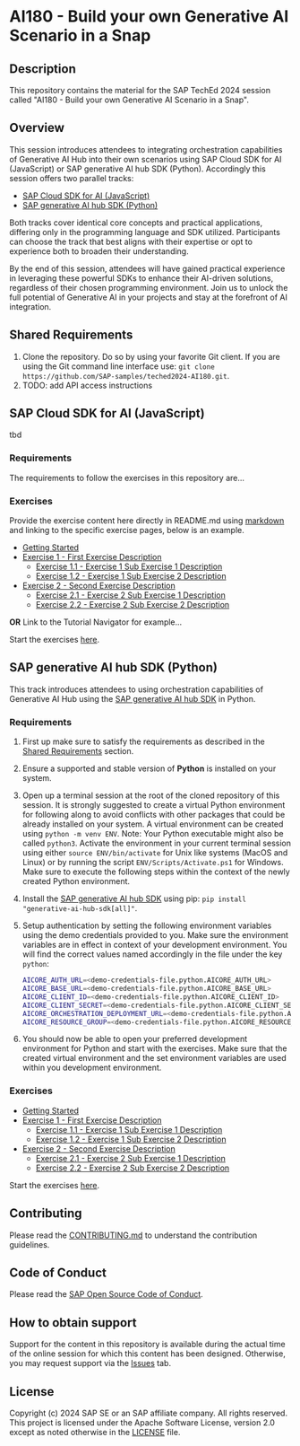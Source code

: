 # AI180 - Build your own Generative AI Scenario in a Snap

## Description

This repository contains the material for the SAP TechEd 2024 session called "AI180 - Build your own Generative AI Scenario in a Snap".

## Overview

This session introduces attendees to integrating orchestration capabilities of Generative AI Hub into their own scenarios using SAP Cloud SDK for AI (JavaScript) or SAP generative AI hub SDK (Python).
Accordingly this session offers two parallel tracks:

- [SAP Cloud SDK for AI (JavaScript)](#sap-cloud-sdk-for-ai-javascript)
- [SAP generative AI hub SDK (Python)](#sap-generative-ai-hub-sdk-python)

Both tracks cover identical core concepts and practical applications, differing only in the programming language and SDK utilized. Participants can choose the track that best aligns with their expertise or opt to experience both to broaden their understanding.

By the end of this session, attendees will have gained practical experience in leveraging these powerful SDKs to enhance their AI-driven solutions, regardless of their chosen programming environment. Join us to unlock the full potential of Generative AI in your projects and stay at the forefront of AI integration.

## Shared Requirements

1. Clone the repository. Do so by using your favorite Git client. If you are using the Git command line interface use: `git clone https://github.com/SAP-samples/teched2024-AI180.git`.
2. TODO: add API access instructions

## SAP Cloud SDK for AI (JavaScript)

tbd

### Requirements

The requirements to follow the exercises in this repository are...

### Exercises

Provide the exercise content here directly in README.md using [markdown](https://guides.github.com/features/mastering-markdown/) and linking to the specific exercise pages, below is an example.

- [Getting Started](exercises/javascript/ex0/)
- [Exercise 1 - First Exercise Description](exercises/javascript/ex1/)
  - [Exercise 1.1 - Exercise 1 Sub Exercise 1 Description](exercises/javascript/ex1#exercise-11-sub-exercise-1-description)
  - [Exercise 1.2 - Exercise 1 Sub Exercise 2 Description](exercises/javascript/ex1#exercise-12-sub-exercise-2-description)
- [Exercise 2 - Second Exercise Description](exercises/javascript/ex2/)
  - [Exercise 2.1 - Exercise 2 Sub Exercise 1 Description](exercises/javascript/ex2#exercise-21-sub-exercise-1-description)
  - [Exercise 2.2 - Exercise 2 Sub Exercise 2 Description](exercises/javascript/ex2#exercise-22-sub-exercise-2-description)

**OR** Link to the Tutorial Navigator for example...

Start the exercises [here](https://developers.sap.com/tutorials/abap-environment-trial-onboarding.html).

## SAP generative AI hub SDK (Python)

This track introduces attendees to using orchestration capabilities of Generative AI Hub using the [SAP generative AI hub SDK](https://pypi.org/project/generative-ai-hub-sdk/) in Python.

### Requirements

1. First up make sure to satisfy the requirements as described in the [Shared Requirements](#shared-requirements) section.
2. Ensure a supported and stable version of **Python** is installed on your system.
3. Open up a terminal session at the root of the cloned repository of this session. It is strongly suggested to create a virtual Python environment for following along to avoid conflicts with other packages that could be already installed on your system. A virtual environment can be created using `python -m venv ENV`. Note: Your Python executable might also be called `python3`. Activate the environment in your current terminal session using either `source ENV/bin/activate` for Unix like systems (MacOS and Linux) or by running the script `ENV/Scripts/Activate.ps1` for Windows. Make sure to execute the following steps within the context of the newly created Python environment.
4. Install the [SAP generative AI hub SDK](https://pypi.org/project/generative-ai-hub-sdk/) using pip: `pip install "generative-ai-hub-sdk[all]"`.
5. Setup authentication by setting the following environment variables using the demo credentials provided to you. Make sure the environment variables are in effect in context of your development environment. You will find the correct values named accordingly in the file under the key `python`:

   ```bash
   AICORE_AUTH_URL=<demo-credentials-file.python.AICORE_AUTH_URL>
   AICORE_BASE_URL=<demo-credentials-file.python.AICORE_BASE_URL>
   AICORE_CLIENT_ID=<demo-credentials-file.python.AICORE_CLIENT_ID>
   AICORE_CLIENT_SECRET=<demo-credentials-file.python.AICORE_CLIENT_SECRET>
   AICORE_ORCHESTRATION_DEPLOYMENT_URL=<demo-credentials-file.python.AICORE_ORCHESTRATION_DEPLOYMENT_URL>
   AICORE_RESOURCE_GROUP=<demo-credentials-file.python.AICORE_RESOURCE_GROUP>
   ```

6. You should now be able to open your preferred development environment for Python and start with the exercises. Make sure that the created virtual environment and the set environment variables are used within you development environment.

### Exercises

- [Getting Started](exercises/python/ex0/)
- [Exercise 1 - First Exercise Description](exercises/python/ex1/)
  - [Exercise 1.1 - Exercise 1 Sub Exercise 1 Description](exercises/python/ex1#exercise-11-sub-exercise-1-description)
  - [Exercise 1.2 - Exercise 1 Sub Exercise 2 Description](exercises/python/ex1#exercise-12-sub-exercise-2-description)
- [Exercise 2 - Second Exercise Description](exercises/python/ex2/)
  - [Exercise 2.1 - Exercise 2 Sub Exercise 1 Description](exercises/python/ex2#exercise-21-sub-exercise-1-description)
  - [Exercise 2.2 - Exercise 2 Sub Exercise 2 Description](exercises/python/ex2#exercise-22-sub-exercise-2-description)

Start the exercises [here](https://developers.sap.com/tutorials/abap-environment-trial-onboarding.html).

## Contributing

Please read the [CONTRIBUTING.md](./CONTRIBUTING.md) to understand the contribution guidelines.

## Code of Conduct

Please read the [SAP Open Source Code of Conduct](https://github.com/SAP-samples/.github/blob/main/CODE_OF_CONDUCT.md).

## How to obtain support

Support for the content in this repository is available during the actual time of the online session for which this content has been designed. Otherwise, you may request support via the [Issues](../../issues) tab.

## License

Copyright (c) 2024 SAP SE or an SAP affiliate company. All rights reserved. This project is licensed under the Apache Software License, version 2.0 except as noted otherwise in the [LICENSE](LICENSES/Apache-2.0.txt) file.
